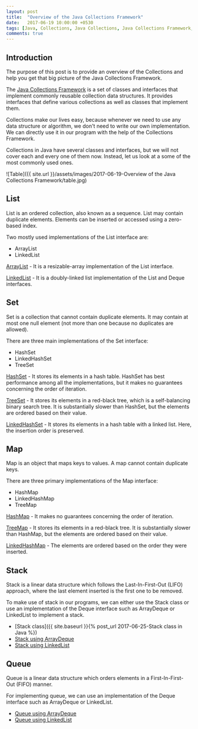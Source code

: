 ```yaml
---
layout: post
title:  "Overview of the Java Collections Framework"
date:   2017-06-19 10:00:00 +0530
tags: [Java, Collections, Java Collections, Java Collections Framework, Overview]
comments: true
---
```


## Introduction

The purpose of this post is to provide an overview of the Collections and help you get that big picture of the Java Collections Framework.

The [Java Collections Framework] is a set of classes and interfaces that implement commonly reusable collection data structures. It provides interfaces that define various collections as well as classes that implement them.

Collections make our lives easy, because whenever we need to use any data structure or algorithm, we don't need to write our own implementation. We can directly use it in our program with the help of the Collections Framework.

Collections in Java have several classes and interfaces, but we will not cover each and every one of them now. Instead, let us look at a some of the most commonly used ones.

![Table]({{ site.url }}/assets/images/2017-06-19-Overview of the Java Collections Framework/table.jpg)

## List
List is an ordered collection, also known as a sequence. List may contain duplicate elements. Elements can be inserted or accessed using a zero-based index. 

Two mostly used implementations of the List interface are:

* ArrayList
* LinkedList

[ArrayList]() - It is a resizable-array implementation of the List interface. 

[LinkedList]() - It is a doubly-linked list implementation of the List and Deque interfaces.

## Set
Set is a collection that cannot contain duplicate elements. It may contain at most one null element (not more than one because no duplicates are allowed). 

There are three main implementations of the Set interface:

* HashSet
* LinkedHashSet
* TreeSet

[HashSet]() - It stores its elements in a hash table. HashSet has best performance among all the implementations, but it makes no guarantees concerning the order of iteration.

[TreeSet]() - It stores its elements in a red-black tree, which is a self-balancing binary search tree. It is substantially slower than HashSet, but the elements are ordered based on their value.

[LinkedHashSet]() - It stores its elements in a hash table with a linked list. Here, the insertion order is preserved.

## Map
Map is an object that maps keys to values. A map cannot contain duplicate keys. 

There are three primary implementations of the Map interface:

* HashMap
* LinkedHashMap
* TreeMap

[HashMap]() - It makes no guarantees concerning the order of iteration.

[TreeMap]() - It stores its elements in a red-black tree. It is substantially slower than HashMap, but the elements are ordered based on their value.

[LinkedHashMap]() - The elements are ordered based on the order they were inserted.


## Stack
Stack is a linear data structure which follows the Last-In-First-Out (LIFO) approach, where the last element inserted is the first one to be removed.

To make use of stack in our programs, we can either use the Stack class or use an implementation of the Deque interface such as ArrayDeque or LinkedList to implement a stack. 

* [Stack class]({{ site.baseurl }}{% post_url 2017-06-25-Stack class in Java %})
* [Stack using ArrayDeque]()
* [Stack using LinkedList]()

## Queue 
Queue is a linear data structure which orders elements in a First-In-First-Out (FIFO) manner.

For implementing queue, we can use an implementation of the Deque interface such as ArrayDeque or LinkedList.

* [Queue using ArrayDeque]()
* [Queue using LinkedList]()

[Java Collections Framework]: https://docs.oracle.com/javase/tutorial/collections/intro/index.html

